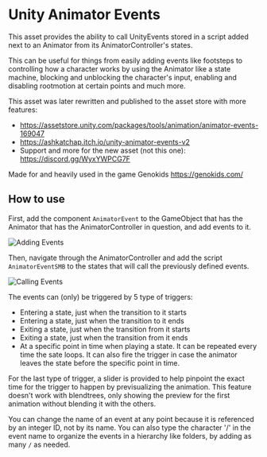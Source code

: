# Unity Animator Events

This asset provides the ability to call UnityEvents stored in a script added next to an Animator from its AnimatorController's states.

This can be useful for things from easily adding events like footsteps to controlling how a character works by using the Animator like a state machine, blocking and unblocking the character's input, enabling and disabling rootmotion at certain points and much more.

This asset was later rewritten and published to the asset store with more features:
- https://assetstore.unity.com/packages/tools/animation/animator-events-169047
- https://ashkatchap.itch.io/unity-animator-events-v2
- Support and more for the new asset (not this one): https://discord.gg/WyxYWPCG7F​

Made for and heavily used in the game Genokids https://genokids.com/

## How to use

First, add the component `AnimatorEvent` to the GameObject that has the Animator that has the AnimatorController in question, and add events to it.

![Adding Events](https://raw.githubusercontent.com/forestrf/UnityAnimatorEvents/master/AssetsForReadme/CreateEvent.gif)

Then, navigate through the AnimatorController and add the script `AnimatorEventSMB` to the states that will call the previously defined events.

![Calling Events](https://raw.githubusercontent.com/forestrf/UnityAnimatorEvents/master/AssetsForReadme/UseEvent.gif)

The events can (only) be triggered by 5 type of triggers:
- Entering a state, just when the transition to it starts
- Entering a state, just when the transition to it ends
- Exiting a state, just when the transition from it starts
- Exiting a state, just when the transition from it ends
- At a specific point in time when playing a state. It can be repeated every time the sate loops. It can also fire the trigger in case the animator leaves the state before the specific point in time.

For the last type of trigger, a slider is provided to help pinpoint the exact time for the trigger to happen by previsualizing the animation. This feature doesn't work with blendtrees, only showing the preview for the first animation without blending it with the others.

You can change the name of an event at any point because it is referenced by an integer ID, not by its name. You can also type the character '/' in the event name to organize the events in a hierarchy like folders, by adding as many `/` as needed.
